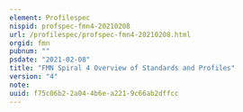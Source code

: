 ```yaml
---
element: Profilespec
nispid: profspec-fmn4-20210208
url: /profilespec/profspec-fmn4-20210208.html
orgid: fmn
pubnum: ""
psdate: "2021-02-08"
title: "FMN Spiral 4 Overview of Standards and Profiles"
version: "4"
note:
uuid: f75c06b2-2a04-4b6e-a221-9c66ab2dffcc
---
```

